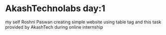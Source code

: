 # AkashTechnolabs day:1
 my self Roshni Paswan creating simple website using table tag and this task provided by AkashTech during online internship
